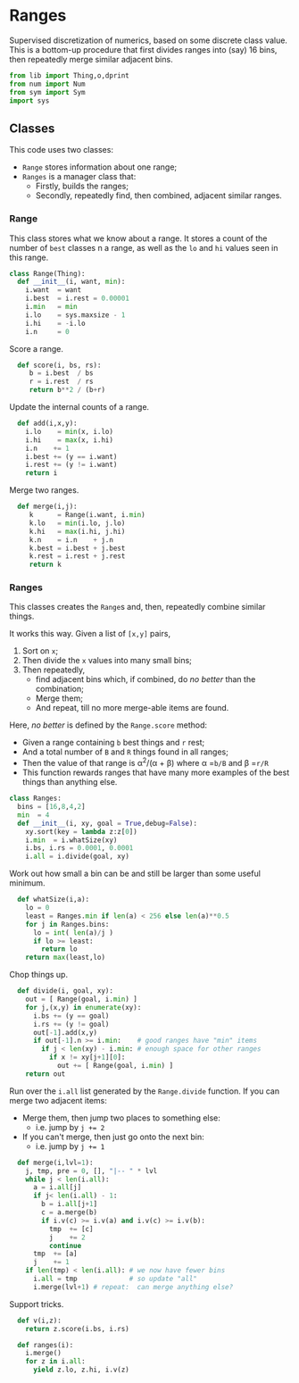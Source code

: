 # Ranges
Supervised discretization of numerics, based on some discrete class
value.  This is a bottom-up procedure that first divides ranges
into (say) 16 bins, then repeatedly merge similar adjacent bins.

```py
from lib import Thing,o,dprint
from num import Num
from sym import Sym
import sys
```
## Classes
This code uses two classes:
- `Range` stores information about one range;
- `Ranges` is a manager class that:
  - Firstly,  builds the ranges;
  - Secondly, repeatedly  find, then combined, adjacent similar ranges.

### Range
This class stores what we know about a range.  It stores a count
of the number of `best` classes  n a range, as well as the `lo` and
`hi`  values seen in this range.

```py
class Range(Thing):
  def __init__(i, want, min):
    i.want  = want
    i.best  = i.rest = 0.00001
    i.min   = min
    i.lo    = sys.maxsize - 1
    i.hi    = -i.lo
    i.n     = 0
```
Score a range.
```py
  def score(i, bs, rs):
     b = i.best  / bs
     r = i.rest  / rs
     return b**2 / (b+r)
```
Update the internal counts of a range.
```py    
  def add(i,x,y):
    i.lo    = min(x, i.lo)
    i.hi    = max(x, i.hi)
    i.n    += 1
    i.best += (y == i.want)
    i.rest += (y != i.want)
    return i
```
Merge two ranges.
```py
  def merge(i,j):
     k      = Range(i.want, i.min)
     k.lo   = min(i.lo, j.lo)
     k.hi   = max(i.hi, j.hi)
     k.n    = i.n    + j.n
     k.best = i.best + j.best
     k.rest = i.rest + j.rest
     return k
```
### Ranges
This classes creates the `Range`s and, then, 
repeatedly combine similar things.

It works this way. Given a list of `[x,y]` pairs,

1. Sort on `x`; 
2. Then divide the `x` values into many small bins;
2. Then repeatedly,
   - find adjacent bins which, if combined, 
     do _no better_ than the combination;
   - Merge them;
   - And repeat, till no more merge-able items are found.

Here, _no better_ is defined by the `Range.score` method:

- Given a range containing `b` best things and `r` rest;
- And a total number of `B` and `R` things found in all ranges;
- Then the value of that range is 
  &alpha;<sup>2</sup>/(&alpha; + &beta;) 
  where &alpha; =`b/B` and &beta; =`r/R`
- This function rewards ranges that have many more examples
  of the best things than anything else.

```py
class Ranges:
  bins = [16,8,4,2]
  min  = 4
  def __init__(i, xy, goal = True,debug=False):
    xy.sort(key = lambda z:z[0])
    i.min  = i.whatSize(xy)
    i.bs, i.rs = 0.0001, 0.0001
    i.all = i.divide(goal, xy)
```
Work out how small a bin can be and still be larger
than some useful minimum.
```py
  def whatSize(i,a):
    lo = 0
    least = Ranges.min if len(a) < 256 else len(a)**0.5
    for j in Ranges.bins:
      lo = int( len(a)/j )
      if lo >= least:  
        return lo
    return max(least,lo)
```
Chop things up.
```py
  def divide(i, goal, xy):
    out = [ Range(goal, i.min) ]
    for j,(x,y) in enumerate(xy):
      i.bs += (y == goal)
      i.rs += (y != goal)
      out[-1].add(x,y)
      if out[-1].n >= i.min:    # good ranges have "min" items
        if j < len(xy) - i.min: # enough space for other ranges
          if x != xy[j+1][0]:
            out += [ Range(goal, i.min) ]
    return out
```
Run over the `i.all` list generated by the `Range.divide` function.
If you can merge two adjacent items:
- Merge them, then jump two places to something else:
  - i.e. jump by `j += 2`
- If you can't merge, then just go onto the next bin:
  - i.e. jump by `j += 1`

```py
  def merge(i,lvl=1):
    j, tmp, pre = 0, [], "|-- " * lvl
    while j < len(i.all):
      a = i.all[j]
      if j< len(i.all) - 1:
        b = i.all[j+1]
        c = a.merge(b)
        if i.v(c) >= i.v(a) and i.v(c) >= i.v(b):
          tmp  += [c]
          j    += 2
          continue
      tmp  += [a]
      j    += 1
    if len(tmp) < len(i.all): # we now have fewer bins
      i.all = tmp             # so update "all"
      i.merge(lvl+1) # repeat:  can merge anything else?
```
Support tricks.
```py
  def v(i,z): 
    return z.score(i.bs, i.rs)

  def ranges(i):
    i.merge() 
    for z in i.all: 
      yield z.lo, z.hi, i.v(z)
```
